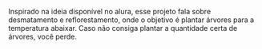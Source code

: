Inspirado na ideia disponível no alura, esse projeto fala sobre desmatamento e reflorestamento, onde o objetivo é plantar árvores para a temperatura abaixar.
Caso não consiga plantar a quantidade certa de árvores, você perde.
